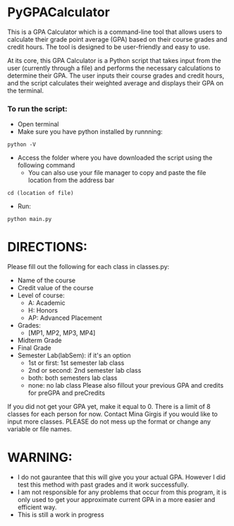 # PyGPACalculator
This is a GPA Calculator which is a command-line tool that allows users to calculate their grade point average (GPA) based on their course grades and credit hours. The tool is designed to be user-friendly and easy to use.

At its core, this GPA Calculator is a Python script that takes input from the user (currently through a file) and performs the necessary calculations to determine their GPA. The user inputs their course grades and credit hours, and the script calculates their weighted average and displays their GPA on the terminal.

### To run the script:
- Open terminal
- Make sure you have python installed by runnning:
```
python -V
```
- Access the folder where you have downloaded the script using the following command
  - You can also use your file manager to copy and paste the file location from the address bar
```
cd (location of file)
```
- Run:
```
python main.py
```

# DIRECTIONS:
Please fill out the following for each class in classes.py:
- Name of the course
- Credit value of the course
- Level of course:
  - A: Academic
  - H: Honors
  - AP: Advanced Placement
- Grades:
  - [MP1, MP2, MP3, MP4]
- Midterm Grade
- Final Grade
- Semester Lab(labSem): if it's an option
  - 1st or first: 1st semester lab class
  - 2nd or second: 2nd semester lab class
  - both: both semesters lab class
  - none: no lab class
Please also fillout your previous GPA and credits for preGPA and preCredits

If you did not get your GPA yet, make it equal to 0.
There is a limit of 8 classes for each person for now. Contact Mina Girgis if you would like to input more classes.
PLEASE do not mess up the format or change any variable or file names.

# WARNING:
- I do not gaurantee that this will give you your actual GPA. However I did test 
 this method with past grades and it work successfully.
- I am not responsible for any problems that occur from this program, it is 
 only used to get your approximate current GPA in a more easier and efficient way.
- This is still a work in progress
